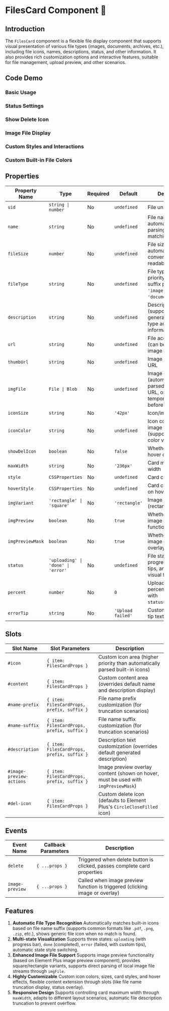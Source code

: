 # FilesCard Component 📇

## Introduction

The `FilesCard` component is a flexible file display component that supports visual presentation of various file types (images, documents, archives, etc.), including file icons, names, descriptions, status, and other information. It also provides rich customization options and interactive features, suitable for file management, upload preview, and other scenarios.

## Code Demo

### Basic Usage

<demo src="./demos/base.vue"></demo>

### Status Settings

<demo src="./demos/status.vue"></demo>

### Show Delete Icon

<demo src="./demos/delete-icon.vue"></demo>

### Image File Display

<demo src="./demos/image-preview.vue"></demo>

### Custom Styles and Interactions

<demo src="./demos/custom-style.vue"></demo>

### Custom Built-in File Colors

<demo src="./demos/custom-color.vue"></demo>

## Properties

| Property Name    | Type                               | Required | Default           | Description                                                                                       |
| ---------------- | ---------------------------------- | -------- | ----------------- | ------------------------------------------------------------------------------------------------- |
| `uid`            | `string \| number`                 | No       | `undefined`       | File unique identifier                                                                            |
| `name`           | `string`                           | No       | `undefined`       | File name (supports automatic suffix parsing for icon matching)                                   |
| `fileSize`       | `number`                           | No       | `undefined`       | File size (in bytes, automatically converted to readable format)                                  |
| `fileType`       | `string`                           | No       | `undefined`       | File type (higher priority than `name` suffix parsing, e.g., `'image'`, `'document'`)             |
| `description`    | `string`                           | No       | `undefined`       | Description text (supports dynamic generation of file type and size information)                  |
| `url`            | `string`                           | No       | `undefined`       | File access URL (can be used for image file preview)                                              |
| `thumbUrl`       | `string`                           | No       | `undefined`       | Image thumbnail URL                                                                               |
| `imgFile`        | `File \| Blob`                     | No       | `undefined`       | Image file stream (automatically parsed to preview URL, only for temporary display before upload) |
| `iconSize`       | `string`                           | No       | `'42px'`          | Icon/image size                                                                                   |
| `iconColor`      | `string`                           | No       | `undefined`       | Icon color for non-image files (supports custom color values)                                     |
| `showDelIcon`    | `boolean`                          | No       | `false`           | Whether to show hover delete icon                                                                 |
| `maxWidth`       | `string`                           | No       | `'236px'`         | Card maximum width                                                                                |
| `style`          | `CSSProperties`                    | No       | `undefined`       | Card custom styles                                                                                |
| `hoverStyle`     | `CSSProperties`                    | No       | `undefined`       | Card custom styles on hover                                                                       |
| `imgVariant`     | `'rectangle' \| 'square'`          | No       | `'rectangle'`     | Image card shape (rectangle/square)                                                               |
| `imgPreview`     | `boolean`                          | No       | `true`            | Whether to enable image preview functionality                                                     |
| `imgPreviewMask` | `boolean`                          | No       | `true`            | Whether to show image preview overlay mask                                                        |
| `status`         | `'uploading' \| 'done' \| 'error'` | No       | `undefined`       | File status (controls progress bar, error tips, and other visual feedback)                        |
| `percent`        | `number`                           | No       | `0`               | Upload progress percentage (used with `status="uploading"`)                                       |
| `errorTip`       | `string`                           | No       | `'Upload failed'` | Custom error state tip text                                                                       |

## Slots

| Slot Name                | Slot Parameters                            | Description                                                                        |
| ------------------------ | ------------------------------------------ | ---------------------------------------------------------------------------------- |
| `#icon`                  | `{ item: FilesCardProps }`                 | Custom icon area (higher priority than automatically parsed built-in icons)        |
| `#content`               | `{ item: FilesCardProps }`                 | Custom content area (overrides default name and description display)               |
| `#name-prefix`           | `{ item: FilesCardProps, prefix, suffix }` | File name prefix customization (for truncation scenarios)                          |
| `#name-suffix`           | `{ item: FilesCardProps, prefix, suffix }` | File name suffix customization (for truncation scenarios)                          |
| `#description`           | `{ item: FilesCardProps, prefix, suffix }` | Description text customization (overrides default generated description)           |
| `#image-preview-actions` | `{ item: FilesCardProps, prefix, suffix }` | Image preview overlay content (shown on hover, must be used with `imgPreviewMask`) |
| `#del-icon`              | `{ item: FilesCardProps }`                 | Custom delete icon (defaults to Element Plus's `CircleCloseFilled` icon)           |

## Events

| Event Name      | Callback Parameters | Description                                                                 |
| --------------- | ------------------- | --------------------------------------------------------------------------- |
| `delete`        | `{ ...props }`      | Triggered when delete button is clicked, passes complete card properties    |
| `image-preview` | `{ ...props }`      | Called when image preview function is triggered (clicking image or overlay) |

## Features

1. **Automatic File Type Recognition** Automatically matches built-in icons based on file name suffix (supports common formats like `.pdf`, `.png`, `.zip`, etc.), shows generic file icon when no match is found.
2. **Multi-state Visualization** Supports three states: `uploading` (with progress bar), `done` (completed), `error` (failed, with custom tips), automatic state style switching.
3. **Enhanced Image File Support** Supports image preview functionality (based on Element Plus image preview component), provides square/rectangle variants, supports direct parsing of local image file streams through `imgFile`.
4. **Highly Customizable** Custom icon colors, sizes, card styles, and hover effects, flexible content extension through slots (like file name truncation display, status overlay).
5. **Responsive Design** Supports controlling card maximum width through `maxWidth`, adapts to different layout scenarios, automatic file description truncation to prevent overflow.
